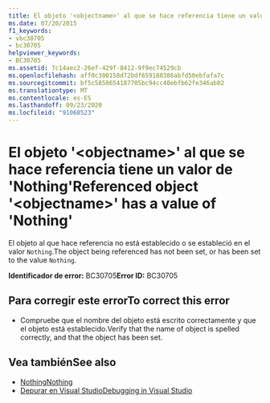 ```yaml
---
title: El objeto '<objectname>' al que se hace referencia tiene un valor de 'Nothing'
ms.date: 07/20/2015
f1_keywords:
- vbc30705
- bc30705
helpviewer_keywords:
- BC30705
ms.assetid: 7c14aec2-26ef-429f-8412-9f9ec74529cb
ms.openlocfilehash: aff0c300158d72bdf659188386abfd50ebfafa7c
ms.sourcegitcommit: bf5c5850654187705bc94cc40ebfb62fe346ab02
ms.translationtype: MT
ms.contentlocale: es-ES
ms.lasthandoff: 09/23/2020
ms.locfileid: "91068523"
---
```

# <a name="referenced-object-objectname-has-a-value-of-nothing"></a><span data-ttu-id="c1425-102">El objeto '\<objectname>' al que se hace referencia tiene un valor de 'Nothing'</span><span class="sxs-lookup"><span data-stu-id="c1425-102">Referenced object '\<objectname>' has a value of 'Nothing'</span></span>

<span data-ttu-id="c1425-103">El objeto al que hace referencia no está establecido o se estableció en el valor `Nothing`.</span><span class="sxs-lookup"><span data-stu-id="c1425-103">The object being referenced has not been set, or has been set to the value `Nothing`.</span></span>  
  
 <span data-ttu-id="c1425-104">**Identificador de error:** BC30705</span><span class="sxs-lookup"><span data-stu-id="c1425-104">**Error ID:** BC30705</span></span>  
  
## <a name="to-correct-this-error"></a><span data-ttu-id="c1425-105">Para corregir este error</span><span class="sxs-lookup"><span data-stu-id="c1425-105">To correct this error</span></span>  
  
- <span data-ttu-id="c1425-106">Compruebe que el nombre del objeto está escrito correctamente y que el objeto está establecido.</span><span class="sxs-lookup"><span data-stu-id="c1425-106">Verify that the name of object is spelled correctly, and that the object has been set.</span></span>  
  
## <a name="see-also"></a><span data-ttu-id="c1425-107">Vea también</span><span class="sxs-lookup"><span data-stu-id="c1425-107">See also</span></span>

- [<span data-ttu-id="c1425-108">Nothing</span><span class="sxs-lookup"><span data-stu-id="c1425-108">Nothing</span></span>](../language-reference/nothing.md)
- [<span data-ttu-id="c1425-109">Depurar en Visual Studio</span><span class="sxs-lookup"><span data-stu-id="c1425-109">Debugging in Visual Studio</span></span>](/visualstudio/debugger/debugger-feature-tour)
